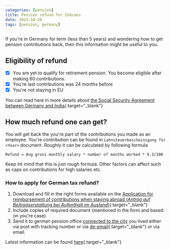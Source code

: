 ```yaml
---
categories: [pension]
title: Pension refund for Indians
date: 2023-10-29
tags: [pension, germany]
---
```


If you're in Germany for term (less than 5 years) and wondering how to get pension contributions back, then this information might be useful to you.

## Eligibility of refund

- [x] You are yet to qualify for retirement pension. You become eligible after making 60 contributions.
- [x] You're last contributions was 24 months before
- [x] You're not staying in EU

You can read here in more details about [the Social Security Agreement between Germany and India](https://www.deutsche-rentenversicherung.de/SharedDocs/Downloads/DE/Broschueren/international/weitere_abkommen_fremdsprachig/arbeiten_deutschland_indien_englische%20_fassung.pdf?__blob=publicationFile&v=1){:target="\_blank"}

## How much refund one can get?

You will get back the you're part of the contributions you made as an employee. You're contribution can be found in `Lohnsteuerbescheinigung für <Year>` document.
Roughly it can be calculated by following formula

```
Refund = Avg gross monthly salary * number of months worked * 9.3/100
```

Keep int mind that this is just rough formula. Other factors can affect such as caps on contributions for high salaries etc.

### How to apply for German tax refund?

1. Download and fill in the right forms available on the [Application for reimbursement of contributions when staying abroad (_Antrag auf Beitragserstattung bei Aufenthalt im Ausland_)](https://www.deutsche-rentenversicherung.de/SharedDocs/Formulare/DE/_pdf/V0901.html){:target="\_blank"}
2. Include copies of required document (mentioned in the form and based on you're case).
3. Send it to german pension office [connected to the city](https://www.deutsche-rentenversicherung.de/DRV/DE/Beratung-und-Kontakt/Kontakt/Anschriften-Uebersicht/anschriften_uebersicht_detail.html) you lived either via post with tracking number or via [de-email](https://www.deutsche-rentenversicherung.de/DRV/DE/Online-Services/de-mail/elektronische-kommunikation-mit-de-mail_node.html#_5f4xp9b93){:target="\_blank"} or via email.

Latest information can be found [here](https://www.deutsche-rentenversicherung.de/SharedDocs/Formulare/DE/Formularpakete/01_versicherte/01_vor_der_rente/_DRV_Paket_Versicherung_Erstattung_von_Beiträgen.html){:target="\_blank"}
